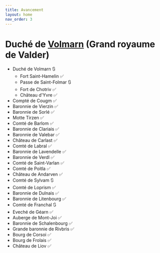 ```yaml
---
title: Avancement
layout: home
nav_order: 3
---
```

# Duché de [Volmarn](Volmarn_base.html) (Grand royaume de Valder)

- Duché de Volmarn 🔃
  - Fort Saint-Hamelin ✅ 
  - Passe de Saint-Folmar 🔃
  - Fort de Chotriv ✅ 
  - Château d'Yvre ✅ 
 - Compté de Cougm ✅  
  - Baronnie de Vierzin ✅  
  - Baronnie de Sorlé ✅ 
  - Motte Tirzen ✅ 
 - Comté de Barlom ✅  
  - Baronnie de Clariais ✅  
  - Baronnie de Valebar ✅  
  - Château de Carlast ✅ 
 - Comté de Labral ✅ 
  - Baronnie de Lavendelle ✅  
  - Baronnie de Verdl ✅  
 - Comté de Saint-Varlan ✅ 
 - Comté de Poitla ✅ 
  - Château de Andarven ✅ 
 - Comté de Sylvam 🔃
 - Comté de Loprism ✅ 
  - Baronnie de Dulnais ✅  
  - Baronnie de Litenbourg ✅ 
 - Comté de Franchal 🔃
 - Eveché de Géarn ✅ 
 - Auberge  de Mont-Joi ✅ 
 - Baronnie de Schalenbourg ✅  
- Grande baronnie de Rivbris ✅ 
 - Bourg de Corsoi ✅ 
 - Bourg de Frolais ✅ 
 - Château de Liov ✅